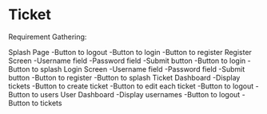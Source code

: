 # Ticket

Requirement Gathering:

Splash Page
	-Button to logout
	-Button to login
	-Button to register
Register Screen
	-Username field
	-Password field
	-Submit button
	-Button to login
	-Button to splash
Login Screen
	-Username field
	-Password field
	-Submit button
	-Button to register
	-Button to splash
Ticket Dashboard
	-Display tickets
	-Button to create ticket
	-Button to edit each ticket
	-Button to logout
	-Button to users
User Dashboard
	-Display usernames
	-Button to logout
	-Button to tickets